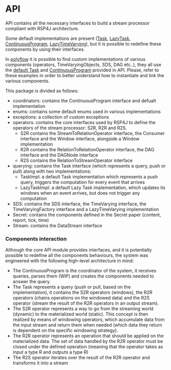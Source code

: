 # API

API contains all the necessary interfaces to build a stream processor compliant with RSP4J architecture.

Some default implementations are present ([Task](src/main/java/org/streamreasoning/rsp4j/api/querying/TaskImpl.java), [LazyTask](src/main/java/org/streamreasoning/rsp4j/api/querying/LazyTaskImpl.java), 
[ContinuousProgram](src/main/java/org/streamreasoning/rsp4j/api/coordinators/ContinuousProgram.java), [LazyTimeVarying](src/main/java/org/streamreasoning/rsp4j/api/sds/timevarying/LazyTimeVarying.java)),
but it is possible to redefine these components by using their interfaces.

In [polyflow](../polyflow/Readme.md) it is possible to find custom implementations of various components (operators, TimeVaryingObjects, SDS, DAG etc..), they all use the [default Task](src/main/java/org/streamreasoning/rsp4j/api/querying/TaskImpl.java)
and [ContinuousProgram](src/main/java/org/streamreasoning/rsp4j/api/coordinators/ContinuousProgram.java) provided in API. Please, refer to these examples in order to better understand how to instantiate and link the various components.

This package is divided as follows:
- coordinators: contains the ContinuousProgram interface and defualt implementation
- enums: contains some default enums used in various implementations
- exceptions: a collection of custom exceptions
- operators: contains the core interfaces used by RSP4J to define the operators of the stream processor: S2R, R2R and R2S.
    * S2R contains the StreamToRelationOperator interface, the Consumer interface and the Window interface, alongside a Window implementation
    * R2R contains the RelationToRelationOperator interface, the DAG interface and the DAGNode interface
    * R2S contains the RelationToStreamOperator interface
- querying: contains the Task interface (which represents a query, push or pull) along with two implementations:
    * TaskImpl: a default Task implementation which represents a push query, triggers the computation for every event that arrives
    * LazyTaskImpl: a default Lazy Task implementation, which updates its windows when an event arrives, but does not trigger any computation
- SDS: contains the SDS interface, the TimeVarying interface, the TimeVaryingFactory interface and a LazyTimeVarying implementation
- Secret: contains the components defined in the Secret paper (content, report, tick, time)
- Stream: contains the DataStream interface

### Components interaction

Although the core API module provides interfaces, and it is potentially possible to redefine all the components behaviours, the system was engineered
with the following high-level architecture in mind:

- The ContinuousProgram is the coordinator of the system, it receives queries, parses them (WIP) and creates the components needed to answer the query.
- The Task represents a query (push or pull, based on the implementation), it contains the S2R operators (windows), the R2R operators (chains operations on the 
windowed data) and the R2S operator (stream the result of the R2R operators in an output stream).
- The S2R operator represents a way to go from the streaming world (dynamic) to the materialized world (static). This concept is then realized by means of 
windowing operators, which accumulate data from the input stream and return them when needed (which data they return is dependent on the specific windowing strategy).
- The R2R operator represents an operation that should be applied on the materialized data. 
The set of data handled by the R2R operator must be closed under the defined operation (meaning that the operator takes as input a type R and outputs a type R)
- The R2S operator iterates over the result of the R2R operator and transforms it into a stream
